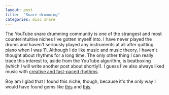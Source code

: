 ```yaml
---
layout: post
title:  "Snare drumming"
categories: misc snare
---
```


The YouTube snare drumming community is one of the strangest and most counterintuitive niches I've gotten myself into. I have never played the drums and haven't seriously played any instruments at all after quitting piano when I was 11. Although I do like music and music theory, I haven't thought about rhythms for a long time. The only other thing I can really trace this interest to, aside from the YouTube algorithm, is beatboxing (which I will write another post about shortly!). I guess I've also always liked music with [creative and fast-paced rhythms](https://youtu.be/vQd1xc_RYPs).

Boy am I glad that I found this niche, though, because it's the only way I would have found gems like [this](https://youtu.be/_Dh2v_-_aZU) and [this](https://youtu.be/dv2PkvMkzVo).
